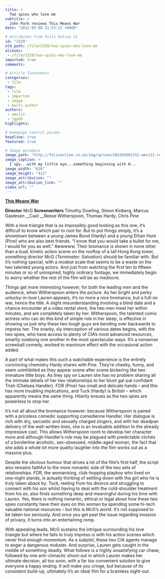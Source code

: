 ```yaml
---
title: >
  Two spies who love me
subtitle: >
  John Park reviews This Means War
date: "2012-03-08 21:53:12 +0000"

# Attributes from Felix Online V1
id: "2329"
old_path: /film/2329/two-spies-who-love-me
aliases:
 - /film/2329/two-spies-who-love-me
imported: true
comments:

# Article Taxonomies
categories:
 - film
tags:
 - film
 - imported
 - image
 - multi-author
authors:
 - ams111
 - jgp09
highlights:

# Homepage control params
headline: true
featured: true

# Image metadata
image_path: "http://felixonline.co.uk/img/upload/201203082152-ams111-reesethismeanswar.jpg"
image_caption: >
  I spy...with my little eye...something beginning with H...
image_width: "620"
image_height: "412"
image_attribution: ""
image_attribution_link: ""
video_url: ""
---
```


[__This Means War__](http://www.imdb.com/title/tt1596350/)

__Director__ McG
__Screenwriters__ Timothy Dowling, Simon Kinberg, Marcus Gautesen
__Cast __Reese Witherspoon, Thomas Hardy, Chris Pine

With a love triangle that is as impossibly good looking as this one, it’s difficult to know which pair to root for. But to put things simply, it’s a showdown between a young James Bond (Hardy) and a young Ethan Hunt (Pine) who are also best friends. “I know that you would take a bullet for me, I would for you as well.” Awwwww. Their bromance is shown in none other than a loud, kinetic action scene on the rooftop of a tall Hong Kong tower, something director McG (_Terminator: Salvation_) should be familiar with. But it’s nothing special, with a modest scale that seems to be a waste on the two talented young actors. And just from watching the first ten to fifteen minutes or so of uninspired, highly ordinary footage, we immediately begin to worry whether the rest of the film will be as mediocre.

Things get more interesting however, for both the leading men and the audience, when Witherspoon enters the picture. As her bright and perky unlucky-in-love Lauren appears, it’s no more a nice bromance, but a full-on war, hence the title. A slight misunderstanding involving a blind date and a chance encounter at a video rental store, the two men meet her within minutes, and are completely taken by her. Witherspoon, the talented comic actress who can do this kind of simple role in her sleep, is effective in showing us just why these two tough guys are bending over backwards to impress her. The snarky, sly interception of various dates begins, with the two spies, who have access to plenty of CIA’s most advanced resources, smartly outdoing one another in the most spectacular ways. It’s a nonsense screwball comedy, worked to maximum effect with the occasional action added.

A part of what makes this such a watchable experience is the entirely convincing chemistry Hardy shares with Pine. They’re cheeky, funny, and seem uninhibited as they appear scene after scene bickering like two immature little boys. As they spy on Lauren she has no problem sharing all the intimate details of her two relationships to her blunt gal-pal confidant Trish (Chelsea Handler). FDR (Pine) has small and delicate hands – and this has more troubling implications, and Tuck (Hardy) is British – which apparently means the same thing. Hilarity ensues as the two spies are powerless to stop her.

It’s not all about the bromance however: because Witherspoon is paired with a priceless comedic supporting comedienne Handler. Her dialogue is rich with dry, sarcastic and sexually charged zingers, and with her deadpan delivery of the well-written lines, she is an invaluable addition to the already impressive cast. This allows Witherspoon room to develop her character more and although Handler’s role may be plagued with predictable clichés of a borderline alcoholic, sex-obsessed, middle-aged woman, the fact that she adds a whole lot more quality laughter into the film works out as a massive plus.

Despite the obvious humour that drives a lot of the film’s first half, the script also remains faithful to the more romantic side of the two sets of relationships. FDR, the womanising, club-hopping playboy who lived on one-night stands, is actually thinking of settling down with the girl who he is truly taken aback by. Tuck, reeling from his divorce and struggling to connect with his son whilst having to deal with the cold-shoulder treatment from his ex, also finds something deep and meaningful during his time with Lauren. Yes, there is nothing romantic, ethical or legal about how these two spies constantly have their eyes on this woman by spending some hi-tech valuable national resources – but this is McG’s world. It’s not supposed to be taken too seriously. And once you get past the issue regarding invasion of privacy, it turns into an entertaining romp.

With appealing leads, McG sustains the intrigue surrounding his love triangle but where he fails to truly impress is with his action scenes which never find enough momentum. As a subplot, these two CIA agents manage to anger a dangerous mobster. And surprise, Lauren gets caught in the middle of something deadly. What follows is a highly unsatisfying car chase, followed by one anti-climactic shoot-out in which Lauren makes her ultimate decision, all too soon, with a far too convenient solution to give everyone a happy ending. It will make you cringe, but because of its consistent build-up, ultimately it’s an ideal film for a brainless night-out.
